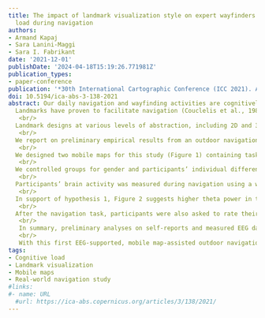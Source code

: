 ```yaml
---
title: The impact of landmark visualization style on expert wayfinders’ cognitive
  load during navigation
authors:
- Armand Kapaj
- Sara Lanini-Maggi
- Sara I. Fabrikant
date: '2021-12-01'
publishDate: '2024-04-18T15:19:26.771981Z'
publication_types:
- paper-conference
publication: '*30th International Cartographic Conference (ICC 2021). Abstracts of the ICA*'
doi: 10.5194/ica-abs-3-138-2021
abstract: Our daily navigation and wayfinding activities are cognitively challenging processes, especially in unfamiliar environments (Farr et al., 2012). 
  Landmarks have proven to facilitate navigation (Couclelis et al., 1987). Despite the acknowledged importance of landmarks for human navigation, it is still undecided how we should display them in a perceptually salient and cognitively supportive way on mobile maps. We aim to identify landmark designs that help redirect participants’ gaze to the traversed environment to support participants’ spatial knowledge acquisition during navigation, while also reducing participants’ cognitive load.<br/>
   <br/>
  Landmark designs at various levels of abstraction, including 2D and 3D depictions have been proposed (Döllner, 2007; Elias & Paelke, 2008). Elias and Paelke (2008) suggest a landmark abstraction continuum for point features, ranging from 3D photorealistic (images) to 2D abstract (labels) on maps. Others have suggested fully photorealistic navigation displays in 3D (Nurminen & Oulasvirta, 2008) because these seem to facilitate landmark recognition on the navigation system display, thus making the design superior to abstract 2D maps for novice users (Plesa & Cartwright, 2008). One drawback of realistic 3D depictions is the amount of information presented to users, potentially leading to greater cognitive load and mental efforts because of the increased visual density (Liao et al., 2017). To mitigate this, Liao et al., 2017 suggest combining 2D and 3D, where only landmarks are depicted as photorealistic 3D features on the 2D mobile map.<br/>
   <br/>
  We report on preliminary empirical results from an outdoor navigation study with expert map users and wayfinders, designed to assess how abstract 2D and more realistic 3D landmark depictions (between-subject) might influence participants’ cognitive load during wayfinding in an unfamiliar environment. Based on previous inconclusive research, we formulated two competing hypotheses for this study - (1) participants’ cognitive load will be higher with the more realistic 3D landmarks due to the greater amount of visual information that needs to be processed, and (2), participants’ cognitive load will be lower for task-relevant 3D landmarks because their identification in the traversed environment will be facilitated by this visualization style.<br/>
   <br/>
  We designed two mobile maps for this study (Figure 1) containing task-relevant abstract 2D building footprints (1a), and photorealistic 3D buildings (1b). The study was conducted in a residential area in Brugg, Aargau, Switzerland, unfamiliar to participants. Participants were instructed to follow a given route (approx. 1 km) with the aid of the mobile map app as fast as possible, without running. They were asked to identify five landmarks in the environment, indicated along the given route (Figure 1), by raising their hand once they were next to the landmarks, to continue to reach the destination point. The buildings were chosen based on their visual and structural saliency (Sorrows & Hirtle, 1999).<br/>
   <br/>
  We controlled groups for gender and participants’ individual differences based on their self-reported spatial strategies skills, measured with the questionnaire on spatial strategies (Münzer & Hölscher, 2011). We also counterbalanced the starting position of the navigation task to control for landmark order effects. The map application displayed a North-up map at the start, and participants were able to interact with the map as desired (i.e., pan, zoom, rotate, and tilt). Twenty-two navigation experts (f=2, m=20, average age=37.1 yrs., range = 24-58 yrs.) from the Engineer and Rescue Troops of the Swiss Armed Forces took part in the study. Participants were voluntarily recruited, and no incentives were provided.<br/>
   <br/>
  Participants’ brain activity was measured during navigation using a wireless 64-channel electroencephalography (EEG) device with active electrodes (LiveAmp 641), at a 500 Hz sampling rate. EEG data were processed in MATLAB (v9.9.0) with the EEGLAB toolbox (v2020.0). We first removed task-irrelevant (i.e., accelerometer) channels to then apply an adaptive mixture independent component (IC) analysis (AMICA; Palmer et al., 2012). We removed ICs reflecting eye and muscle movements (p > .90). We then performed a power spectrum analysis on the cleaned EEG data to compare cognitive load for the entire duration of the experiment across the 2D/3D landmark groups. For this, we relied on the power spectrum of the theta (4–7 Hz) and alpha (8–13 Hz) bands, because these are indicative of cognitive load (Klimesch, 1999), and relevant for navigation tasks (Sharma et al., 2017). Figure 2 depicts a topographic scalp density map of the EEG spectral power on the theta (2a) and alpha (2b) bands, averaged across experimental groups.<br/>
   <br/>
  In support of hypothesis 1, Figure 2 suggests higher theta power in the frontal lobe for the 3D group (white rectangle, in 2a) compared to the 2D group. While frontal theta power increases, and parietal alpha decreases when participants perform difficult and cognitively demanding tasks (Gevins & Smith, 2003), we do not observe such differences in the alpha band (2b). We further compared the proportion of theta power to the total power for five task-relevant frontal electrodes (AFz, FCz, Fz, F1, and F2, see reference scalp map in Figure 3). These analyses did not yield any statistically significant difference across the 2D and 3D groups, contrary to our hypotheses.<br/>
   <br/>
  After the navigation task, participants were also asked to rate their perceived mental demand from low (0) to high (100) using the NASA Task Load Index questionnaire (Hart & Staveland, 1988). While participants in the 2D group perceived a greater mental demand (Mdn = 25.0, SD = 14.7) compared to the 3D group (Mdn = 20.0, SD = 10.5), this difference is not statistically significant (W = 74.5, p = 0.35, r = -0.2), matching the EEG measures, but contrary to our hypotheses.<br/>
   <br/>
   In summary, preliminary analyses on self-reports and measured EEG data reveal no statistically significant differences in cognitive load for the two tested landmark visualization styles for expert navigators. This could mean that chosen landmark visualizations do not make any difference for the cognitive load of our expert wayfinders. It could also mean that an overall power analysis averaging across the entire experiment duration covers mental load fluctuations in landmark-relevant task phases (i.e., identification, map-matching, etc.). Focusing next on frontal, central, and parietal electrodes, because these are associated with cognitive load in navigation (Wunderlich & Gramann, 2018), we examine fluctuations of the power signals over time and then segment the EEG data into a finer temporal resolution to analyze participants’ cognitive load across groups for landmark-relevant phases during navigation.<br/>
   <br/>
   With this first EEG-supported, mobile map-assisted outdoor navigation study in cartography, we strive for high ecological validity compared to traditional laboratory navigation studies. Our research program is to develop empirically evaluated cartographic design guidelines for dynamically depicting task-relevant landmarks on mobile map displays that not only respond to wayfinders’ cognitive load during navigation but also allows them to acquire spatial knowledge of the traversed environment.
tags:
- Cognitive load
- Landmark visualization
- Mobile maps
- Real-world navigation study
#links:
#- name: URL
  #url: https://ica-abs.copernicus.org/articles/3/138/2021/
---
```

